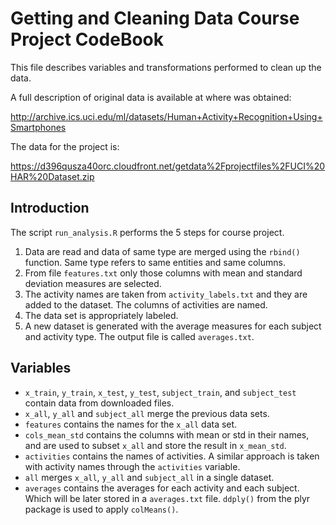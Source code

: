 # Getting and Cleaning Data Course Project CodeBook

This file describes variables and transformations performed to clean up the data.

A full description of original data is available at where was obtained:

http://archive.ics.uci.edu/ml/datasets/Human+Activity+Recognition+Using+Smartphones

The data for the project is:

https://d396qusza40orc.cloudfront.net/getdata%2Fprojectfiles%2FUCI%20HAR%20Dataset.zip 

## Introduction

The script `run_analysis.R` performs the 5 steps for course project.

1. Data are read and data of same type are merged using the `rbind()` function. Same type refers to same entities and same columns. 
2. From file `features.txt` only those columns with mean and standard deviation measures are selected.
3. The activity names are taken from `activity_labels.txt` and they are added to the dataset. The columns of activities are named.
4. The data set is appropriately labeled.
5. A new dataset is generated with the average measures for each subject and activity type. The output file is called `averages.txt`.

## Variables

* `x_train`, `y_train`, `x_test`, `y_test`, `subject_train`, and `subject_test` contain data from  downloaded files.
* `x_all`, `y_all` and `subject_all` merge the previous data sets.
* `features` contains the names for the `x_all` data set.
* `cols_mean_std` contains the columns with mean or std in their names, and are used to subset `x_all` and store the result in `x_mean_std`.
* `activities` contains the names of activities. A similar approach is taken with activity names through the `activities` variable.
* `all` merges `x_all`, `y_all` and `subject_all` in a single dataset.
* `averages` contains the averages for each activity and each subject. Which will be later stored in a `averages.txt` file. `ddply()` from the plyr package is used to apply `colMeans()`.
